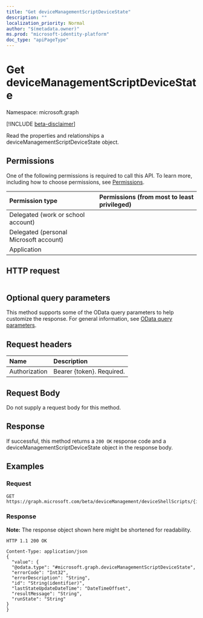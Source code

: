 ```yaml
---
title: "Get deviceManagementScriptDeviceState"
description: ""
localization_priority: Normal
author: "$(metadata.owner)"
ms.prod: "microsoft-identity-platform"
doc_type: "apiPageType"
---
```


# Get deviceManagementScriptDeviceState

Namespace: microsoft.graph

[!INCLUDE [beta-disclaimer](../../includes/beta-disclaimer.md)]

Read the properties and relationships a deviceManagementScriptDeviceState object.

## Permissions

One of the following permissions is required to call this API. To learn more, including how to choose permissions, see [Permissions](/graph/permissions-reference).

| Permission type                        | Permissions (from most to least privileged) |
| :------------------------------------- | :------------------------------------------ |
| Delegated (work or school account)     |                                             |
| Delegated (personal Microsoft account) |                                             |
| Application                            |                                             |

## HTTP request

<!-- {
  "blockType": "ignored"
}
-->

```http

```

## Optional query parameters

This method supports some of the OData query parameters to help customize the response. For general information, see [OData query parameters](/graph/query-parameters).

## Request headers

| Name          | Description               |
| :------------ | :------------------------ |
| Authorization | Bearer {token}. Required. |

## Request Body

<!-- Actions and Functions -->

<!-- CRUD Methods -->

Do not supply a request body for this method.

## Response

If successful, this method returns a `200 OK` response code and a deviceManagementScriptDeviceState object in the response body.

## Examples

### Request

<!-- {
  "blockType": "request",
  "name": "get_devicemanagementscriptdevicestate"
}
-->

```http
GET https://graph.microsoft.com/beta/deviceManagement/deviceShellScripts/{id}/deviceRunStates/{id}

```

### Response

**Note:** The response object shown here might be shortened for readability.

<!-- {
  "blockType": "response",
  "truncated": true,
  "@odata.type": "microsoft.management.services.api.deviceManagementScriptDeviceState"
}
-->

```http
HTTP 1.1 200 OK

Content-Type: application/json
{
  "value": {
  "@odata.type": "#microsoft.graph.deviceManagementScriptDeviceState",
  "errorCode": "Int32",
  "errorDescription": "String",
  "id": "String(identifier)",
  "lastStateUpdateDateTime": "DateTimeOffset",
  "resultMessage": "String",
  "runState": "String"
}
}

```

